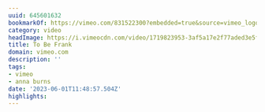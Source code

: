 ```yaml
---
uuid: 645601632
bookmarkOf: https://vimeo.com/831522300?embedded=true&source=vimeo_logo&owner=22604812
category: video
headImage: https://i.vimeocdn.com/video/1719823953-3af5a17e2f77aded3e5f720b7b3ca5d31118250d8d0fa9520c2342eba2f9d1e3-d_295x166
title: To Be Frank
domain: vimeo.com
description: ''
tags:
- vimeo
- anna burns
date: '2023-06-01T11:48:57.504Z'
highlights:
---
```



